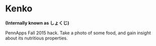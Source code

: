 # Kenko 
**(Internally known as しょくじ)**

PennApps Fall 2015 hack.
Take a photo of some food, and gain insight about its nutritious properties.
